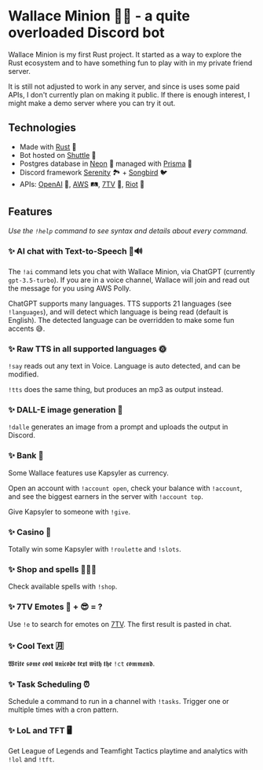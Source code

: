 # Wallace Minion 🔨🙂 - a quite overloaded Discord bot

Wallace Minion is my first Rust project.
It started as a way to explore the Rust ecosystem and
to have something fun to play with in my private friend server.

It is still not adjusted to work in any server, and since is uses
some paid APIs, I don't currently plan on making it public.
If there is enough interest, I might make a demo server where you can try it out.

## Technologies

- Made with [Rust](https://www.rust-lang.org/) 🦀
- Bot hosted on [Shuttle](https://www.shuttle.rs/) 🚀
- Postgres database in [Neon](https://neon.tech/) 🐘 managed with [Prisma](https://prisma.brendonovich.dev/) 🔼
- Discord framework [Serenity](https://github.com/serenity-rs/serenity) 🏞 + [Songbird](https://github.com/serenity-rs/songbird) 🐦
- APIs: [OpenAI](https://platform.openai.com/docs/api-reference) 🤖, [AWS](https://aws.amazon.com/) 🛤, [7TV](https://7tv.app/) 🐸, [Riot](https://developer.riotgames.com/) 👊

## Features

*Use the `!help` command to see syntax and details about every command.*

### ✨ AI chat with Text-to-Speech 🤖🔊

The `!ai` command lets you chat with Wallace Minion, via ChatGPT (currently `gpt-3.5-turbo`).
If you are in a voice channel, Wallace will join and read out the message for you using AWS Polly.

ChatGPT supports many languages.
TTS supports 21 languages (see `!languages`), and will detect which language is being read (default is English).
The detected language can be overridden to make some fun accents 😅.

### ✨ Raw TTS in all supported languages 🌞

`!say` reads out any text in Voice. Language is auto detected, and can be modified.

`!tts` does the same thing, but produces an mp3 as output instead.

### ✨ DALL-E image generation 🌆

`!dalle` generates an image from a prompt and uploads the output in Discord.

### ✨ Bank 🏦

Some Wallace features use Kapsyler as currency.

Open an account with `!account open`, check your balance with `!account`,
and see the biggest earners in the server with `!account top`.

Give Kapsyler to someone with `!give`.

### ✨ Casino 🎰

Totally win some Kapsyler with `!roulette` and `!slots`.

### ✨ Shop and spells 🏪🧙‍♂️

Check available spells with `!shop`.

### ✨ 7TV Emotes 🐸 + 😎 = ?

Use `!e` to search for emotes on [7TV](https://7tv.app/emotes).
The first result is pasted in chat.

### ✨ Cool Text 🈷

𝖂𝖗𝖎𝖙𝖊 𝖘𝖔𝖒𝖊 𝖈𝖔𝖔𝖑 𝖚𝖓𝖎𝖈𝖔𝖉𝖊 𝖙𝖊𝖝𝖙 𝖜𝖎𝖙𝖍 𝖙𝖍𝖊 `!ct` 𝖈𝖔𝖒𝖒𝖆𝖓𝖉.

### ✨ Task Scheduling ⏰

Schedule a command to run in a channel with `!tasks`.
Trigger one or multiple times with a cron pattern.

### ✨ LoL and TFT 🖥

Get League of Legends and Teamfight Tactics playtime and analytics with `!lol` and `!tft`.
